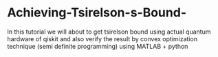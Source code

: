 # Achieving-Tsirelson-s-Bound-
In this tutorial we will about to get tsirelson bound using actual quantum hardware of qiskit and also verify the result by convex optimization technique (semi definite programming) using MATLAB + python
